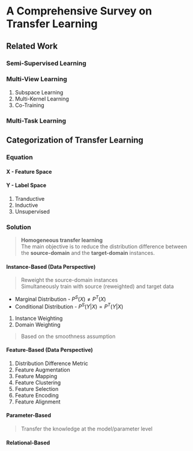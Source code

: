 # A Comprehensive Survey on Transfer Learning

## Related Work

### Semi-Supervised Learning

### Multi-View Learning
1. Subspace Learning
2. Multi-Kernel Learning
3. Co-Training

### Multi-Task Learning

## Categorization of Transfer Learning

### Equation 

#### X - Feature Space

#### Y - Label Space

1. Tranductive
1. Inductive
1. Unsupervised

### Solution

> **Homogeneous transfer learning**  
> The main objective is to reduce the distribution difference between the **source-domain** and the **target-domain** instances. 

#### Instance-Based (Data Perspective)

> Reweight the source-domain instances  
> Simultaneously train with source (reweighted) and target data

- Marginal Distribution - $\mathit{P}^{S}({X}) \neq \mathit{P}^{T}({X})$
- Conditional Distribution - $\mathit{P}^{S}({Y} | {X}) = \mathit{P}^{T}({Y}|{X})$

1. Instance Weighting
1. Domain Weighting
> Based on the smoothness assumption

#### Feature-Based (Data Perspective)
1. Distribution Difference Metric
2. Feature Augmentation
3. Feature Mapping
4. Feature Clustering
5. Feature Selection
6. Feature Encoding
7. Feature Alignment

#### Parameter-Based
> Transfer the knowledge at the model/parameter level

#### Relational-Based
> 
